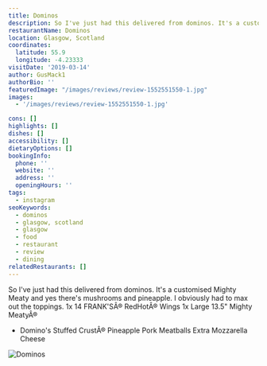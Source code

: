 ```yaml
---
title: Dominos
description: So I've just had this delivered from dominos. It's a customised Mighty Meaty and yes there's mushrooms and pineapple. I obviously had to max out the toppings. 1x 14 FRANK'SÂ® RedHo
restaurantName: Dominos
location: Glasgow, Scotland
coordinates:
  latitude: 55.9
  longitude: -4.23333
visitDate: '2019-03-14'
author: GusMack1
authorBio: ''
featuredImage: "/images/reviews/review-1552551550-1.jpg"
images:
  - '/images/reviews/review-1552551550-1.jpg'

cons: []
highlights: []
dishes: []
accessibility: []
dietaryOptions: []
bookingInfo:
  phone: ''
  website: ''
  address: ''
  openingHours: ''
tags:
  - instagram
seoKeywords:
  - dominos
  - glasgow, scotland
  - glasgow
  - food
  - restaurant
  - review
  - dining
relatedRestaurants: []
---
```


So I've just had this delivered from dominos. It's a customised Mighty Meaty and yes there's mushrooms and pineapple. I obviously had to max out the toppings.
1x 14 FRANK'SÂ® RedHotÂ® Wings
1x Large 13.5" Mighty MeatyÂ®
+ Domino's Stuffed CrustÂ®
Pineapple
Pork Meatballs
Extra Mozzarella Cheese

![Dominos](/images/reviews/review-1552551550-1.jpg)
